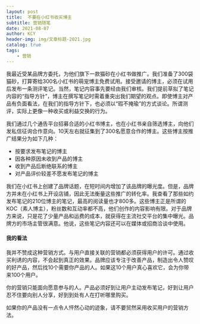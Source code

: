 ```yaml
---
layout: post
title:  不要在小红书收买博主
subtitle: 营销随笔
date: 2021-08-07
author: KCY
header-img: img/文章标题-2021.jpg
catalog: true
tags:
    - 营销
---
```

    
我最近受某品牌方委托，为他们旗下一款猫砂在小红书做推广。我们准备了300袋猫砂，打算寄给300名小红书的萌宠博主免费试用。接受邀请的博主，必须在试用后发布一条测评笔记。当然，笔记内容事先要经由我们审核。我们提前草拟了笔记内容的“指导方针”，博主在撰写笔记时需着重突出我们期望的观点。即使博主对产品有负面看法，在我们的指导方针下，也必须以“瑕不掩瑜”的方式谈论。所谓测评，实际上更像一种收买或利益交换的行为。



我们通过几个通告平台招募合适的小红书博主，也在小红书亲自筛选博主，向他们发私信征询合作意向。10天左右就征集到了300名愿意合作的博主。这些博主按推广结果分为如下几种：



- 按要求发布笔记的博主
- 因各种原因未收到产品的博主
- 收到产品后断绝联系的博主
- 对产品评价较差不愿发布笔记的博主



我们在小红书上创建了品牌话题，在短时间内增加了该品牌的曝光度。但是，品牌方并未在小红书上开设店铺，因此无法衡量这些推广的转化率。我查看了那些如约发布笔记的210位博主的笔记，最高的阅读量也才800多。这些博主正是所谓的KOC（素人博主），粉丝数和互动率都不高，他们创作的内容影响有限。对于品牌方来说，只是花了少量产品和运费的成本，就获得在主流社交平台的集中曝光。品牌方的市场主管很满意。他说，这些笔记内容还可以在媒体或招商洽谈中使用。



#### 我的看法



我并不赞成这种营销方式。与用户直接关联的营销都必须获得用户的许可。通过收买利诱的内容，不会起到真正的效果。品牌应该专注于改善产品，制造出令人赞叹的好产品，然后找10个需要你产品的人。如果这10个用户真心喜欢它，会为你带来100个用户。

你的营销只能面向愿意参与的人。产品必须好到让用户主动发布笔记，好到让用户忍不住要向别人分享，好到到处有人在打听哪里购买。

如果你的产品没有一点令人怦然心动的迹象，请不要贸然采用收买用户的营销方法。



 
